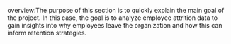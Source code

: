 
overview:The purpose of this section is to quickly explain the main goal of the project. In this case, the goal is to analyze employee attrition data to gain insights into why employees leave the organization and how this can inform retention strategies.
